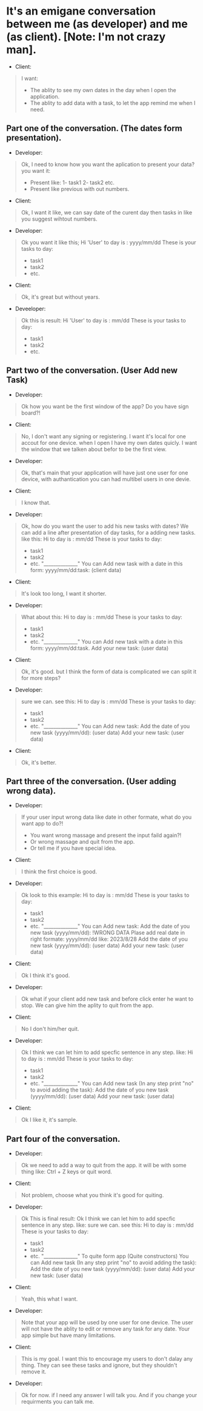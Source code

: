 # It's an emigane conversation between me (as developer) and me (as client). [Note: I'm not crazy man]. 
- Client:
> I want:
> - The ablity to see my own dates in the day when I open the application.
> - The ablity to add data with a task, to let the app remind me when I need.

## Part one of the conversation. (The dates form presentation).
- Developer:
> Ok, I need to know how you want the aplication to present your data? you want it:
> - Present like: 1- task1
>                 2- task2
>                 etc.
> - Present like previous with out numbers.

- Client:
> Ok, I want it like, we can say date of the curent day then tasks in like you suggest wihtout numbers.

- Developer:
> Ok you want it like this;
> Hi 'User' to day is : yyyy/mm/dd
> These is your tasks to day:
> - task1
> - task2
> - etc.

- Client:
> Ok, it's great but without years.

- Deveeloper:
> Ok this is result:
> Hi 'User' to day is : mm/dd
> These is your tasks to day:
> - task1
> - task2
> - etc.

## Part two of the conversation. (User Add new Task)
- Developer:
> Ok how you want be the first window of the app?
> Do you have sign board?!

- Client:
> No, I don't want any signing or registering. I want it's local for one accout for one device. when I open I have my own dates quicly.
> I want the window that we talken about befor to be the first view.

- Developer:
> Ok, that's main that your application will have just one user for one device, with authantication you can had multibel users in one devie.

- Client: 
> I know that.

- Developer:
> Ok, how do you want the user to add his new tasks with dates?
> We can add a line after presentation of day tasks, for a adding new tasks.
> like this:
> Hi to day is : mm/dd
> These is your tasks to day:
> - task1
> - task2
> - etc.
> "______________"
> You can Add new task with a date in this form: yyyy/mm/dd:task: (client data)

- Client:
> It's look too long, I want it shorter.

- Developer:
> What about this:
> Hi to day is : mm/dd
> These is your tasks to day:
> - task1
> - task2
> - etc.
> "______________"
> You can Add new task with a date in this form: yyyy/mm/dd:task.
> Add your new task: (user data)

- Client:
> Ok, it's good. but I think the form of data is complicated we can split it for more steps?


- Developer:
> sure we can. see this:
> Hi to day is : mm/dd
> These is your tasks to day:
> - task1
> - task2
> - etc.
> "______________"
> You can Add new task:
> Add the date of you new task (yyyy/mm/dd): (user data)
> Add your new task: (user data)

- Client:
> Ok, it's better.

## Part three of the conversation. (User adding wrong data).

- Developer:
> If your user input wrong data like date in other formate, what do you want app to do?!
> - You want wrong massage and present the input faild again?!
> - Or wrong massage and quit from the app.
> - Or tell me if you have special idea.

- Client:
> I think the first choice is good.

- Developer:
> Ok look to this example:
> Hi to day is : mm/dd
> These is your tasks to day:
> - task1
> - task2
> - etc.
> "______________"
> You can Add new task:
> Add the date of you new task (yyyy/mm/dd): !WRONG DATA
> Plase add real date in right formate: yyyy/mm/dd like: 2023/8/28
> Add the date of you new task (yyyy/mm/dd): (user data)
> Add your new task: (user data)

- Client:
> Ok I think it's good.

- Developer:
> Ok what if your client add new task and before click enter he want to stop.
> We can give him the aplity to quit from the app.

- Client:
> No I don't him/her quit.

- Developer:
> Ok I think we can let him to add specfic sentence in any step. like:
> Hi to day is : mm/dd
> These is your tasks to day:
> - task1
> - task2
> - etc.
> "______________"
> You can Add new task (In any step print "no" to avoid adding the task):
> Add the date of you new task (yyyy/mm/dd): (user data)
> Add your new task: (user data)

- Client:
> Ok I like it, it's sample.

## Part four of the conversation.
- Developer:
> Ok we need to add a way to quit from the app. it will be with some thing like: Ctrl + Z keys or quit word.

- Client:
> Not problem, choose what you think it's good for quiting.

- Developer:
> Ok This is final result:
> Ok I think we can let him to add specfic sentence in any step. like:
> sure we can. see this:
> Hi to day is : mm/dd
> These is your tasks to day:
> - task1
> - task2
> - etc.
> "______________"
> To quite form app (Quite constructors)
> You can Add new task (In any step print "no" to avoid adding the task):
> Add the date of you new task (yyyy/mm/dd): (user data)
> Add your new task: (user data)

- Client:
> Yeah, this what I want.

- Developer:
> Note that your app will be used by one user for one device.
> The user will not have the ablity to edit or remove any task for any date.
> Your app simple but have many limitations.

- Client:
> This is my goal. I want this to encourage my users to don't dalay any thing.
> They can see these tasks and ignore, but they shouldn't remove it.

- Developer:
> Ok for now. if I need any answer I will talk you. And if you change your requirments you can talk me.